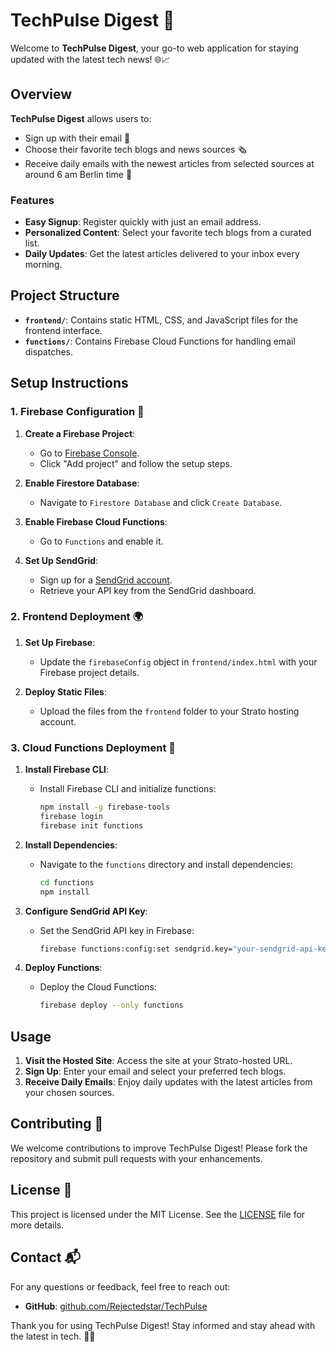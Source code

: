 # TechPulse Digest 🚀

Welcome to **TechPulse Digest**, your go-to web application for staying updated with the latest tech news! 🌐📈

## Overview

**TechPulse Digest** allows users to:
- Sign up with their email 📧
- Choose their favorite tech blogs and news sources 🗞️
- Receive daily emails with the newest articles from selected sources at around 6 am Berlin time 🌅

### Features

- **Easy Signup**: Register quickly with just an email address.
- **Personalized Content**: Select your favorite tech blogs from a curated list.
- **Daily Updates**: Get the latest articles delivered to your inbox every morning.

## Project Structure

- **`frontend/`**: Contains static HTML, CSS, and JavaScript files for the frontend interface.
- **`functions/`**: Contains Firebase Cloud Functions for handling email dispatches.

## Setup Instructions

### 1. Firebase Configuration 🔧

1. **Create a Firebase Project**:
   - Go to [Firebase Console](https://console.firebase.google.com/).
   - Click "Add project" and follow the setup steps.

2. **Enable Firestore Database**:
   - Navigate to `Firestore Database` and click `Create Database`.

3. **Enable Firebase Cloud Functions**:
   - Go to `Functions` and enable it.

4. **Set Up SendGrid**:
   - Sign up for a [SendGrid account](https://sendgrid.com/).
   - Retrieve your API key from the SendGrid dashboard.

### 2. Frontend Deployment 🌍

1. **Set Up Firebase**:
   - Update the `firebaseConfig` object in `frontend/index.html` with your Firebase project details.

2. **Deploy Static Files**:
   - Upload the files from the `frontend` folder to your Strato hosting account.

### 3. Cloud Functions Deployment 🚀

1. **Install Firebase CLI**:
   - Install Firebase CLI and initialize functions:
     ```bash
     npm install -g firebase-tools
     firebase login
     firebase init functions
     ```

2. **Install Dependencies**:
   - Navigate to the `functions` directory and install dependencies:
     ```bash
     cd functions
     npm install
     ```

3. **Configure SendGrid API Key**:
   - Set the SendGrid API key in Firebase:
     ```bash
     firebase functions:config:set sendgrid.key="your-sendgrid-api-key"
     ```

4. **Deploy Functions**:
   - Deploy the Cloud Functions:
     ```bash
     firebase deploy --only functions
     ```

## Usage

1. **Visit the Hosted Site**: Access the site at your Strato-hosted URL.
2. **Sign Up**: Enter your email and select your preferred tech blogs.
3. **Receive Daily Emails**: Enjoy daily updates with the latest articles from your chosen sources.

## Contributing 🤝

We welcome contributions to improve TechPulse Digest! Please fork the repository and submit pull requests with your enhancements.

## License 📜

This project is licensed under the MIT License. See the [LICENSE](LICENSE) file for more details.

## Contact 📬

For any questions or feedback, feel free to reach out:

- **GitHub**: [github.com/Rejectedstar/TechPulse](https://github.com/Rejectedstar/TechPulse)

Thank you for using TechPulse Digest! Stay informed and stay ahead with the latest in tech. 🚀💡

